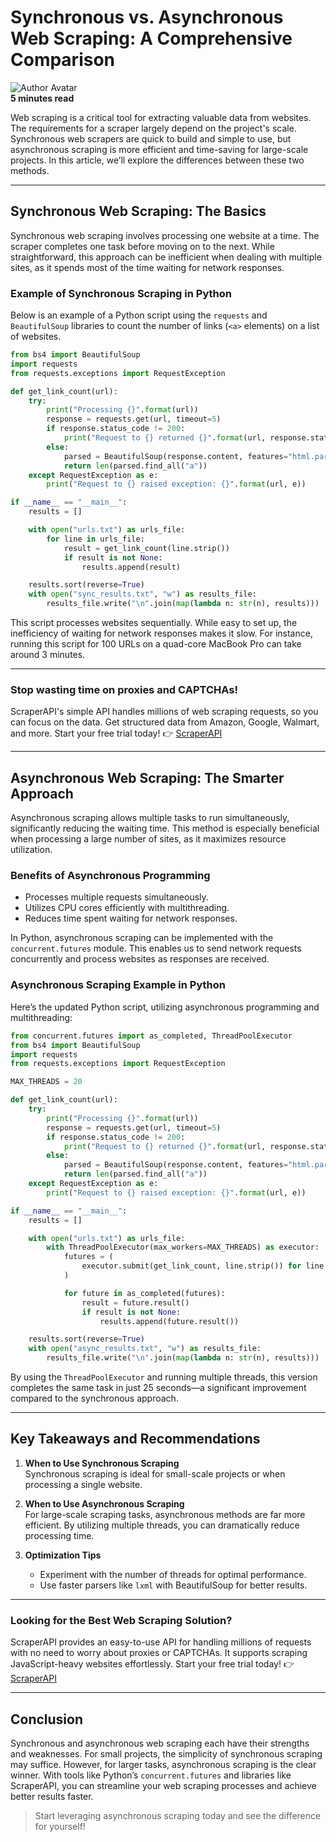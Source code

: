 
# Synchronous vs. Asynchronous Web Scraping: A Comprehensive Comparison

![Author Avatar](https://secure.gravatar.com/avatar/6da7a5a1a7c018bdab11804ffa8aa87b?s=96&d=mm&r=g)  
**5 minutes read**

Web scraping is a critical tool for extracting valuable data from websites. The requirements for a scraper largely depend on the project's scale. Synchronous web scrapers are quick to build and simple to use, but asynchronous scraping is more efficient and time-saving for large-scale projects. In this article, we’ll explore the differences between these two methods.

---

## Synchronous Web Scraping: The Basics

Synchronous web scraping involves processing one website at a time. The scraper completes one task before moving on to the next. While straightforward, this approach can be inefficient when dealing with multiple sites, as it spends most of the time waiting for network responses.

### Example of Synchronous Scraping in Python

Below is an example of a Python script using the `requests` and `BeautifulSoup` libraries to count the number of links (`<a>` elements) on a list of websites.

```python
from bs4 import BeautifulSoup
import requests
from requests.exceptions import RequestException

def get_link_count(url):
    try:
        print("Processing {}".format(url))
        response = requests.get(url, timeout=5)
        if response.status_code != 200:
            print("Request to {} returned {}".format(url, response.status_code))
        else:
            parsed = BeautifulSoup(response.content, features="html.parser")
            return len(parsed.find_all("a"))
    except RequestException as e:
        print("Request to {} raised exception: {}".format(url, e))

if __name__ == "__main__":
    results = []

    with open("urls.txt") as urls_file:
        for line in urls_file:
            result = get_link_count(line.strip())
            if result is not None:
                results.append(result)

    results.sort(reverse=True)
    with open("sync_results.txt", "w") as results_file:
        results_file.write("\n".join(map(lambda n: str(n), results)))
```

This script processes websites sequentially. While easy to set up, the inefficiency of waiting for network responses makes it slow. For instance, running this script for 100 URLs on a quad-core MacBook Pro can take around 3 minutes.

---

### Stop wasting time on proxies and CAPTCHAs!  
ScraperAPI's simple API handles millions of web scraping requests, so you can focus on the data. Get structured data from Amazon, Google, Walmart, and more. Start your free trial today! 👉 [ScraperAPI](https://www.scraperapi.com/?fp_ref=coupons)

---

## Asynchronous Web Scraping: The Smarter Approach

Asynchronous scraping allows multiple tasks to run simultaneously, significantly reducing the waiting time. This method is especially beneficial when processing a large number of sites, as it maximizes resource utilization.

### Benefits of Asynchronous Programming

- Processes multiple requests simultaneously.
- Utilizes CPU cores efficiently with multithreading.
- Reduces time spent waiting for network responses.

In Python, asynchronous scraping can be implemented with the `concurrent.futures` module. This enables us to send network requests concurrently and process websites as responses are received.

### Asynchronous Scraping Example in Python

Here’s the updated Python script, utilizing asynchronous programming and multithreading:

```python
from concurrent.futures import as_completed, ThreadPoolExecutor
from bs4 import BeautifulSoup
import requests
from requests.exceptions import RequestException

MAX_THREADS = 20

def get_link_count(url):
    try:
        print("Processing {}".format(url))
        response = requests.get(url, timeout=5)
        if response.status_code != 200:
            print("Request to {} returned {}".format(url, response.status_code))
        else:
            parsed = BeautifulSoup(response.content, features="html.parser")
            return len(parsed.find_all("a"))
    except RequestException as e:
        print("Request to {} raised exception: {}".format(url, e))

if __name__ == "__main__":
    results = []

    with open("urls.txt") as urls_file:
        with ThreadPoolExecutor(max_workers=MAX_THREADS) as executor:
            futures = (
                executor.submit(get_link_count, line.strip()) for line in urls_file
            )

            for future in as_completed(futures):
                result = future.result()
                if result is not None:
                    results.append(future.result())

    results.sort(reverse=True)
    with open("async_results.txt", "w") as results_file:
        results_file.write("\n".join(map(lambda n: str(n), results)))
```

By using the `ThreadPoolExecutor` and running multiple threads, this version completes the same task in just 25 seconds—a significant improvement compared to the synchronous approach.

---

## Key Takeaways and Recommendations

1. **When to Use Synchronous Scraping**  
   Synchronous scraping is ideal for small-scale projects or when processing a single website.

2. **When to Use Asynchronous Scraping**  
   For large-scale scraping tasks, asynchronous methods are far more efficient. By utilizing multiple threads, you can dramatically reduce processing time.

3. **Optimization Tips**  
   - Experiment with the number of threads for optimal performance.  
   - Use faster parsers like `lxml` with BeautifulSoup for better results.  

---

### Looking for the Best Web Scraping Solution?  

ScraperAPI provides an easy-to-use API for handling millions of requests with no need to worry about proxies or CAPTCHAs. It supports scraping JavaScript-heavy websites effortlessly. Start your free trial today! 👉 [ScraperAPI](https://www.scraperapi.com/?fp_ref=coupons)

---

## Conclusion

Synchronous and asynchronous web scraping each have their strengths and weaknesses. For small projects, the simplicity of synchronous scraping may suffice. However, for larger tasks, asynchronous scraping is the clear winner. With tools like Python’s `concurrent.futures` and libraries like ScraperAPI, you can streamline your web scraping processes and achieve better results faster.

> Start leveraging asynchronous scraping today and see the difference for yourself!

